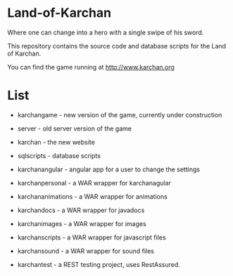 Land-of-Karchan
===============

Where one can change into a hero with a single swipe of his sword.

This repository contains the source code and database scripts for the Land of Karchan.

You can find the game running at http://www.karchan.org

List
====

* karchangame - new version of the game, currently under construction
* server - old server version of the game
* karchan - the new website
* sqlscripts - database scripts
* karchanangular - angular app for a user to change the settings

* karchanpersonal - a WAR wrapper for karchanagular
* karchananimations - a WAR wrapper for animations
* karchandocs - a WAR wrapper for javadocs
* karchanimages - a WAR wrapper for images
* karchanscripts - a WAR wrapper for javascript files
* karchansound - a WAR wrapper for sound files
* karchantest - a REST testing project, uses RestAssured.
